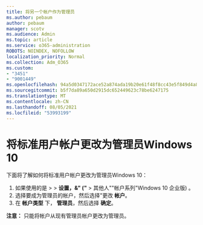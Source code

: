 ```yaml
---
title: 将另一个帐户作为管理员
ms.author: pebaum
author: pebaum
manager: scotv
ms.audience: Admin
ms.topic: article
ms.service: o365-administration
ROBOTS: NOINDEX, NOFOLLOW
localization_priority: Normal
ms.collection: Adm_O365
ms.custom:
- "3451"
- "9001449"
ms.openlocfilehash: 94a5d0347172ace52a874ada19b20e61f48f8cc43e5f849d4a8400a2288aeb88
ms.sourcegitcommit: b5f7da89a650d2915dc652449623c78be6247175
ms.translationtype: MT
ms.contentlocale: zh-CN
ms.lasthandoff: 08/05/2021
ms.locfileid: "53993199"
---
```

# <a name="change-a-standard-user-account-to-an-administrator-in-windows-10"></a>将标准用户帐户更改为管理员Windows 10

下面将了解如何将标准用户帐户更改为管理员Windows 10：

1. 如果使用的是  >    >  **设置，&" ("**  >  其他人""帐户系列"Windows 10 企业版) 。
2. 选择要成为管理员的帐户，然后选择"更改 **帐户**。
3. 在 **帐户类型** 下， **管理员**，然后选择 **确定**。

**注意：** 只能将帐户从现有管理员帐户更改为管理员。